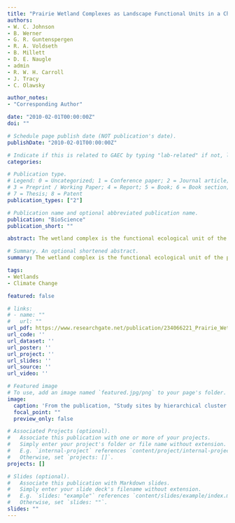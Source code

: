```yaml
---
title: "Prairie Wetland Complexes as Landscape Functional Units in a Changing Climate"
authors:
- W. C. Johnson
- B. Werner
- G. R. Guntenspergen
- R. A. Voldseth
- B. Millett
- D. E. Naugle
- admin
- R. W. H. Carroll
- J. Tracy
- C. Olawsky

author_notes:
- "Corresponding Author"

date: "2010-02-01T00:00:00Z"
doi: ""

# Schedule page publish date (NOT publication's date).
publishDate: "2010-02-01T00:00:00Z"

# Indicate if this is related to GAEC by typing "lab-related" if not, leave blank
categories:

# Publication type.
# Legend: 0 = Uncategorized; 1 = Conference paper; 2 = Journal article;
# 3 = Preprint / Working Paper; 4 = Report; 5 = Book; 6 = Book section;
# 7 = Thesis; 8 = Patent
publication_types: ["2"]

# Publication name and optional abbreviated publication name.
publication: "BioScience"
publication_short: ""

abstract: The wetland complex is the functional ecological unit of the prairie pothole region (PPR) of central North America. Diverse complexes of wetlands contribute high spatial and temporal environmental heterogeneity, productivity, and biodiversity to these glaciated prairie landscapes. Climate-warming simulations using the new model WETLANDSCAPE (WLS) project major reductions in water volume, shortening of hydroperiods, and less-dynamic vegetation for prairie wetland complexes. The WLS model portrays the future PPR as a much less resilient ecosystem; The western PPR will be too dry and the eastern PPR will have too few functional wetlands and nesting habitat to support historic levels of waterfowl and other wetland-dependent species. Maintaining ecosystem goods and services at current levels in a warmer climate will be a major challenge for the conservation community.

# Summary. An optional shortened abstract.
summary: The wetland complex is the functional ecological unit of the prairie pothole region (PPR) of central North America. Maintaining ecosystem goods and services at current levels in a warmer climate will be a major challenge for the conservation community.

tags:
- Wetlands
- Climate Change

featured: false

# links:
# - name: ""
#   url: ""
url_pdf: https://www.researchgate.net/publication/234066221_Prairie_Wetland_Complexes_As_Landscape_Functional_Units_in_a_Changing_Climate
url_code: ''
url_dataset: ''
url_poster: ''
url_project: ''
url_slides: ''
url_source: ''
url_video: ''

# Featured image
# To use, add an image named `featured.jpg/png` to your page's folder. 
image:
  caption: 'From the publication, "Study sites by hierarchical cluster assignment: (A) western Lake Superior (sites 1–22); (B) eastern Lake Superior, northern Lake Michigan, and northern Lake Huron (sites 23–47, 54–58); (C) Lake Ontario (sites 78–90); (D) eastern Lake Michigan, Lake Huron, and Lake Erie (sites 27–30, 48–77)." '
  focal_point: ""
  preview_only: false

# Associated Projects (optional).
#   Associate this publication with one or more of your projects.
#   Simply enter your project's folder or file name without extension.
#   E.g. `internal-project` references `content/project/internal-project/index.md`.
#   Otherwise, set `projects: []`.
projects: []

# Slides (optional).
#   Associate this publication with Markdown slides.
#   Simply enter your slide deck's filename without extension.
#   E.g. `slides: "example"` references `content/slides/example/index.md`.
#   Otherwise, set `slides: ""`.
slides: ""
---
```



